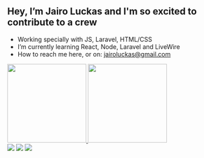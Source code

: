 ## Hey, I’m Jairo Luckas and I'm so excited to contribute to a crew
- Working specially with JS, Laravel, HTML/CSS
- I’m currently learning React, Node, Laravel and LiveWire
- How to reach me here, or on: jairoluckas@gmail.com

<div>
  <a href="https://github.com/J-Luckas"/>
  <img height="180em" src="https://github-readme-stats.vercel.app/api?username=J-Luckas&show_owner=true&show_icons=true&theme=github_dark&include_all_commits=true&count_private=true"/>
  <img height="180em" src="https://github-readme-stats.vercel.app/api/top-langs/?username=J-Luckas&layout=compact&langs_count=16&theme=github_dark"/>
</div>

<div>
   <a href="mailto:jairoluckas@gmail.com"><img src="https://img.shields.io/badge/Gmail-D14836?style=for-the-badge&logo=gmail&logoColor=white" target-"_blank"></a>
  <a href="https://www.facebook.com/jairoluckas/" target="_blank"><img src="https://img.shields.io/badge/Facebook-1877F2?style=for-the-badge&logo=facebook&logoColor=white"></a>
  <a href="https://www.linkedin.com/in/jairo-luckas/" target="_blank" ><img src="https://img.shields.io/badge/LinkedIn-0077B5?style=for-the-badge&logo=linkedin&logoColor=white"></a>
</div>
